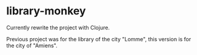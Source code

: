 # library-monkey

Currently rewrite the project with Clojure.

Previous project was for the library of the city "Lomme", this version is for the city of "Amiens".

